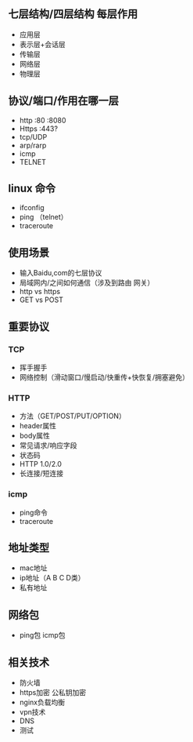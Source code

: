 

## 七层结构/四层结构 每层作用

- 应用层
- 表示层+会话层
- 传输层
- 网络层
- 物理层

## 协议/端口/作用在哪一层

- http :80 :8080
- Https :443?
- tcp/UDP
- arp/rarp
- icmp
- TELNET

## linux 命令

- ifconfig
- ping （telnet）
- traceroute

## 使用场景

- 输入Baidu,com的七层协议
- 局域网内/之间如何通信（涉及到路由 网关）
- http vs https
- GET vs POST

## 重要协议

### TCP
- 挥手握手
- 网络控制（滑动窗口/慢启动/快重传+快恢复/拥塞避免）

 ### HTTP
 - 方法（GET/POST/PUT/OPTION）
 - header属性
 - body属性
 - 常见请求/响应字段
 - 状态码
 - HTTP 1.0/2.0
 - 长连接/短连接
 
 ### icmp
 - ping命令
 - traceroute


## 地址类型

- mac地址
- ip地址（A B C D类）
- 私有地址

## 网络包

- ping包 icmp包

## 相关技术

- 防火墙
- https加密 公私钥加密
- nginx负载均衡
- vpn技术
- DNS
- 测试
